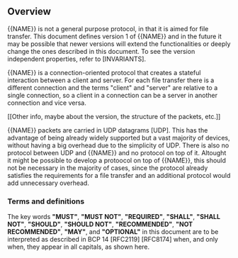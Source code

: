 ## Overview

{{NAME}} is not a general purpose protocol, in that it is aimed for file transfer. This document defines version 1 of {{NAME}} and in the future it may be possible that newer versions will extend the functionalities or deeply change the ones described in this document. To see the version independent properties, refer to [INVARIANTS].

{{NAME}} is a connection-oriented protocol that creates a stateful interaction between a client and server. For each file transfer there is a different connection and the terms "client" and "server" are relative to a single connection, so a client in a connection can be a server in another connection and vice versa.

[[Other info, maybe about the version, the structure of the packets, etc.]]

{{NAME}} packets are carried in UDP datagrams [UDP]. This has the advantage of being already widely supported but a vast majority of devices, without having a big overhead due to the simplicity of UDP. There is also no protocol between UDP and {{NAME}} and no protocol on top of it. Altought it might be possible to develop a protoocol on top of {{NAME}}, this should not be necessary in the majority of cases, since the protocol already satisfies the requirements for a file transfer and an additional protocol would add unnecessary overhead.

### Terms and definitions

The key words **"MUST"**, **"MUST NOT"**, **"REQUIRED"**, **"SHALL"**, **"SHALL NOT"**, **"SHOULD"**, **"SHOULD NOT"**, **"RECOMMENDED"**, **"NOT RECOMMENDED"**, **"MAY"**, and **"OPTIONAL"** in this document are to be interpreted as described in BCP 14 [RFC2119] [RFC8174] when, and only when, they appear in all capitals, as shown here.